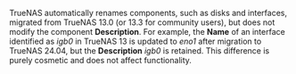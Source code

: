 &NewLine;

TrueNAS automatically renames components, such as disks and interfaces, migrated from TrueNAS 13.0 (or 13.3 for community users), but does not modify the component **Description**.
For example, the **Name** of an interface identified as *igb0* in TrueNAS 13 is updated to *eno1* after migration to TrueNAS 24.04, but the **Description** *igb0* is retained.
This difference is purely cosmetic and does not affect functionality.
